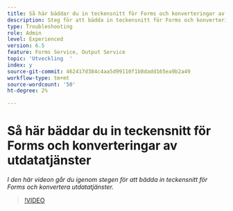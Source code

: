 ```yaml
---
title: Så här bäddar du in teckensnitt för Forms och konverteringar av utdatatjänster
description: Steg för att bädda in teckensnitt för Forms och konvertering av utdatatjänster
type: Troubleshooting
role: Admin
level: Experienced
version: 6.5
feature: Forms Service, Output Service
topic: 'Utveckling  '
index: y
source-git-commit: 462417d384c4aa5d99110f1b8dadd165ea9b2a49
workflow-type: tm+mt
source-wordcount: '50'
ht-degree: 2%

---
```


# Så här bäddar du in teckensnitt för Forms och konverteringar av utdatatjänster

*I den här videon går du igenom stegen för att bädda in teckensnitt för Forms och konvertera utdatatjänster.*

>[!VIDEO](https://video.tv.adobe.com/v/335496?quality=9&learn=on)

